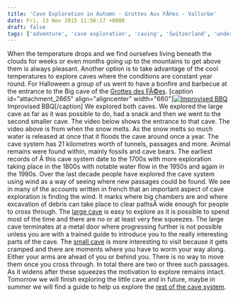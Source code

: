 ```yaml
---
title: 'Cave Exploration in Autumn - Grottes Aux FÃ©es - Vallorbe'
date: Fri, 13 Nov 2015 11:56:17 +0000
draft: false
tags: ['adventure', 'cave exploration', 'caving', 'Switzerland', 'underground', 'Video']
---
```


When the temperature drops and we find ourselves living beneath the clouds for weeks or even months going up to the mountains to get above them is always pleasant. Another option is to take advantage of the cool temperatures to explore caves where the conditions are constant year round. For Halloween a group of us went to have a bonfire and barbecue at the entrance to the Big cave of the [Grottes des FÃ©es](http://www.speleo-lausanne.ch/06_Activites/Explorations/Vd-Jura/Vallorbe-fees/_Fees-vallorbe.htm). \[caption id="attachment\_2665" align="aligncenter" width="660"\][![Improvised BBQ](http://www.main-vision.com/richard/blog/wp-content/uploads/2015/11/halgro-1024x575.jpg)](http://www.main-vision.com/richard/blog/wp-content/uploads/2015/11/halgro.jpg) Improvised BBQ\[/caption\] We explored both caves. We explored the large cave as far as it was possible to do, had a snack and then we went to the second smaller cave. The video below shows the entrance to that cave.  The video above is from when the snow melts. As the snow melts so much water is released at once that it floods the cave around once a year.  The cave system has 21 kilometres worth of tunnels, passages and more. Animal remains were found within, mainly fossils and cave bears. The earliest records of Â this cave system date to the 1700s with more exploration taking place in the 1800s with notable water flow in the 1950s and again in the 1990s. Over the last decade people have explored the cave system using wind as a way of seeing where new passages could be found. We see in many of the accounts written in french that an important aspect of cave exploration is finding the wind. It marks where big chambers are and where excavation of debris can take place to clear pathsÂ wide enough for people to cross through. The [large cave](http://www.speleo-lausanne.ch/06_Activites/Explorations/Vd-Jura/Vallorbe-fees/01-Ancien/Ancien-grande.htm) is easy to explore as it is possible to spend most of the time and there are no or at least very few squeezes. The large cave terminates at a metal door where progressing further is not possible unless you are with a trained guide to introduce you to the really interesting parts of the cave. The [small cave](http://www.speleo-lausanne.ch/06_Activites/Explorations/Vd-Jura/Vallorbe-fees/01-Ancien/Ancien-petite.htm) is more interesting to visit because it gets cramped and there are moments where you have to worm your way along. Either your arms are ahead of you or behind you. There is no way to move them once you cross through. In total there are two or three such passages. As it widens after these squeezes the motivation to explore remains intact. Tomorrow we will finish exploring the little cave and in future, maybe in summer we will find a guide to help us explore the [rest of the cave system](http://www.speleo-lausanne.ch/06_Activites/Explorations/Vd-Jura/Vallorbe-fees/00-Galeries/Fees-galeries-01.htm).